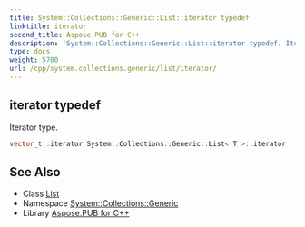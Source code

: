 ```yaml
---
title: System::Collections::Generic::List::iterator typedef
linktitle: iterator
second_title: Aspose.PUB for C++
description: 'System::Collections::Generic::List::iterator typedef. Iterator type in C++.'
type: docs
weight: 5700
url: /cpp/system.collections.generic/list/iterator/
---
```

## iterator typedef


Iterator type.

```cpp
vector_t::iterator System::Collections::Generic::List< T >::iterator
```

## See Also

* Class [List](../)
* Namespace [System::Collections::Generic](../../)
* Library [Aspose.PUB for C++](../../../)
